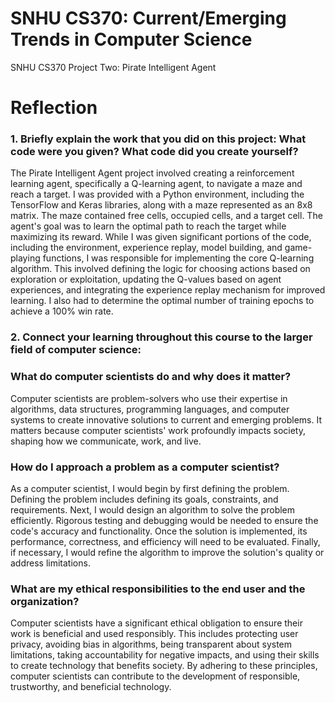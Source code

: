 # SNHU CS370: Current/Emerging Trends in Computer Science
SNHU CS370 Project Two: Pirate Intelligent Agent

# Reflection

### 1. Briefly explain the work that you did on this project: What code were you given? What code did you create yourself?
The Pirate Intelligent Agent project involved creating a reinforcement learning agent, specifically a Q-learning agent, to navigate a maze and reach a target. I was provided with a Python environment, including the TensorFlow and Keras libraries, along with a maze represented as an 8x8 matrix. The maze contained free cells, occupied cells, and a target cell. The agent's goal was to learn the optimal path to reach the target while maximizing its reward. While I was given significant portions of the code, including the environment, experience replay, model building, and game-playing functions, I was responsible for implementing the core Q-learning algorithm. This involved defining the logic for choosing actions based on exploration or exploitation, updating the Q-values based on agent experiences, and integrating the experience replay mechanism for improved learning. I also had to determine the optimal number of training epochs to achieve a 100% win rate.

### 2. Connect your learning throughout this course to the larger field of computer science:
###  What do computer scientists do and why does it matter?
Computer scientists are problem-solvers who use their expertise in algorithms, data structures, programming languages, and computer systems to create innovative solutions to current and emerging problems. It matters because computer scientists' work profoundly impacts society, shaping how we communicate, work, and live.

###  How do I approach a problem as a computer scientist?
As a computer scientist, I would begin by first defining the problem. Defining the problem includes defining its goals, constraints, and requirements. Next, I would design an algorithm to solve the problem efficiently. Rigorous testing and debugging would be needed to ensure the code's accuracy and functionality. Once the solution is implemented, its performance, correctness, and efficiency will need to be evaluated. Finally, if necessary, I would refine the algorithm to improve the solution's quality or address limitations.

###  What are my ethical responsibilities to the end user and the organization?
Computer scientists have a significant ethical obligation to ensure their work is beneficial and used responsibly. This includes protecting user privacy, avoiding bias in algorithms, being transparent about system limitations, taking accountability for negative impacts, and using their skills to create technology that benefits society. By adhering to these principles, computer scientists can contribute to the development of responsible, trustworthy, and beneficial technology.
